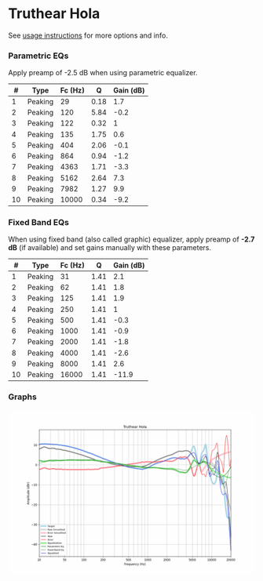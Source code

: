 # Truthear Hola
See [usage instructions](https://github.com/jaakkopasanen/AutoEq#usage) for more options and info.

### Parametric EQs
Apply preamp of -2.5 dB when using parametric equalizer.

|   # | Type    |   Fc (Hz) |    Q |   Gain (dB) |
|-----|---------|-----------|------|-------------|
|   1 | Peaking |        29 | 0.18 |         1.7 |
|   2 | Peaking |       120 | 5.84 |        -0.2 |
|   3 | Peaking |       122 | 0.32 |         1   |
|   4 | Peaking |       135 | 1.75 |         0.6 |
|   5 | Peaking |       404 | 2.06 |        -0.1 |
|   6 | Peaking |       864 | 0.94 |        -1.2 |
|   7 | Peaking |      4363 | 1.71 |        -3.3 |
|   8 | Peaking |      5162 | 2.64 |         7.3 |
|   9 | Peaking |      7982 | 1.27 |         9.9 |
|  10 | Peaking |     10000 | 0.34 |        -9.2 |

### Fixed Band EQs
When using fixed band (also called graphic) equalizer, apply preamp of **-2.7 dB** (if available) and set gains manually with these parameters.

|   # | Type    |   Fc (Hz) |    Q |   Gain (dB) |
|-----|---------|-----------|------|-------------|
|   1 | Peaking |        31 | 1.41 |         2.1 |
|   2 | Peaking |        62 | 1.41 |         1.8 |
|   3 | Peaking |       125 | 1.41 |         1.9 |
|   4 | Peaking |       250 | 1.41 |         1   |
|   5 | Peaking |       500 | 1.41 |        -0.3 |
|   6 | Peaking |      1000 | 1.41 |        -0.9 |
|   7 | Peaking |      2000 | 1.41 |        -1.8 |
|   8 | Peaking |      4000 | 1.41 |        -2.6 |
|   9 | Peaking |      8000 | 1.41 |         2.6 |
|  10 | Peaking |     16000 | 1.41 |       -11.9 |

### Graphs
![](./Truthear%20Hola.png)
